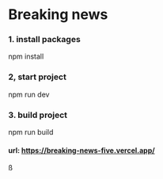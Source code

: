 # Breaking news

### 1. install packages
npm install

### 2, start project
npm run dev

### 3. build project
npm run build

#### url: https://breaking-news-five.vercel.app/
ß